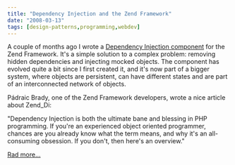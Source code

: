 ```yaml
---
title: "Dependency Injection and the Zend Framework"
date: "2008-03-13"
tags: [design-patterns,programming,webdev]
---
```


A couple of months ago I wrote a [Dependency Injection component](http://framework.zend.com/wiki/display/ZFPROP/Zend_Di+-+Dependency+Injection+Container) for the Zend Framework. It's a simple solution to a complex problem: removing hidden dependencies and injecting mocked objects. The component has evolved quite a bit since I first created it, and it's now part of a bigger system, where objects are persistent, can have different states and are part of an interconnected network of objects.

Pádraic Brady, one of the Zend Framework developers, wrote a nice article about Zend\_Di:

"Dependency Injection is both the ultimate bane and blessing in PHP programming. If you're an experienced object oriented programmer, chances are you already know what the term means, and why it's an all-consuming obsession. If you don't, then here's an overview."

[Rad more...](http://www.developertutorials.com/tutorials/php/the-zend-framework-dependency-injection-and-zend-di-8-02-07/page1.html)
